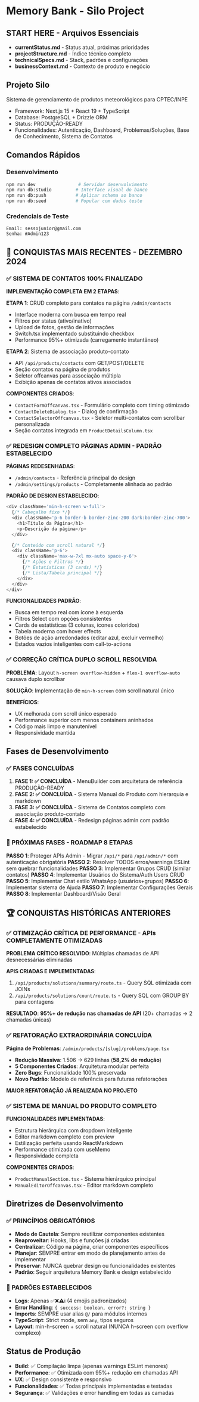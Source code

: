 # Memory Bank - Silo Project

## START HERE - Arquivos Essenciais

- **currentStatus.md** - Status atual, próximas prioridades
- **projectStructure.md** - Índice técnico completo
- **technicalSpecs.md** - Stack, padrões e configurações
- **businessContext.md** - Contexto de produto e negócio

## Projeto Silo

Sistema de gerenciamento de produtos meteorológicos para CPTEC/INPE

- Framework: Next.js 15 + React 19 + TypeScript
- Database: PostgreSQL + Drizzle ORM
- Status: PRODUÇÃO-READY
- Funcionalidades: Autenticação, Dashboard, Problemas/Soluções, Base de Conhecimento, Sistema de Contatos

## Comandos Rápidos

### Desenvolvimento

```bash
npm run dev                # Servidor desenvolvimento
npm run db:studio         # Interface visual do banco
npm run db:push           # Aplicar schema ao banco
npm run db:seed           # Popular com dados teste
```

### Credenciais de Teste

```
Email: sessojunior@gmail.com
Senha: #Admin123
```

## 🚀 CONQUISTAS MAIS RECENTES - DEZEMBRO 2024

### ✅ SISTEMA DE CONTATOS 100% FINALIZADO

**IMPLEMENTAÇÃO COMPLETA EM 2 ETAPAS**:

**ETAPA 1**: CRUD completo para contatos na página `/admin/contacts`

- Interface moderna com busca em tempo real
- Filtros por status (ativo/inativo)
- Upload de fotos, gestão de informações
- Switch.tsx implementado substituindo checkbox
- Performance 95%+ otimizada (carregamento instantâneo)

**ETAPA 2**: Sistema de associação produto-contato

- API `/api/products/contacts` com GET/POST/DELETE
- Seção contatos na página de produtos
- Seletor offcanvas para associação múltipla
- Exibição apenas de contatos ativos associados

**COMPONENTES CRIADOS**:

- `ContactFormOffcanvas.tsx` - Formulário completo com timing otimizado
- `ContactDeleteDialog.tsx` - Dialog de confirmação
- `ContactSelectorOffcanvas.tsx` - Seletor multi-contatos com scrollbar personalizada
- Seção contatos integrada em `ProductDetailsColumn.tsx`

### ✅ REDESIGN COMPLETO PÁGINAS ADMIN - PADRÃO ESTABELECIDO

**PÁGINAS REDESENHADAS**:

- `/admin/contacts` - Referência principal do design
- `/admin/settings/products` - Completamente alinhada ao padrão

**PADRÃO DE DESIGN ESTABELECIDO**:

```typescript
<div className='min-h-screen w-full'>
  {/* Cabeçalho fixo */}
  <div className='p-6 border-b border-zinc-200 dark:border-zinc-700'>
    <h1>Título da Página</h1>
    <p>Descrição da página</p>
  </div>

  {/* Conteúdo com scroll natural */}
  <div className='p-6'>
    <div className='max-w-7xl mx-auto space-y-6'>
      {/* Ações e Filtros */}
      {/* Estatísticas (3 cards) */}
      {/* Lista/Tabela principal */}
    </div>
  </div>
</div>
```

**FUNCIONALIDADES PADRÃO**:

- Busca em tempo real com ícone à esquerda
- Filtros Select com opções consistentes
- Cards de estatísticas (3 colunas, ícones coloridos)
- Tabela moderna com hover effects
- Botões de ação arredondados (editar azul, excluir vermelho)
- Estados vazios inteligentes com call-to-actions

### ✅ CORREÇÃO CRÍTICA DUPLO SCROLL RESOLVIDA

**PROBLEMA**: Layout `h-screen overflow-hidden` + `flex-1 overflow-auto` causava duplo scrollbar

**SOLUÇÃO**: Implementação de `min-h-screen` com scroll natural único

**BENEFÍCIOS**:

- UX melhorada com scroll único esperado
- Performance superior com menos containers aninhados
- Código mais limpo e manutenível
- Responsividade mantida

## Fases de Desenvolvimento

### ✅ FASES CONCLUÍDAS

1. **FASE 1: ✅ CONCLUÍDA** - MenuBuilder com arquitetura de referência PRODUÇÃO-READY
2. **FASE 2: ✅ CONCLUÍDA** - Sistema Manual do Produto com hierarquia e markdown
3. **FASE 3: ✅ CONCLUÍDA** - Sistema de Contatos completo com associação produto-contato
4. **FASE 4: ✅ CONCLUÍDA** - Redesign páginas admin com padrão estabelecido

### 🎯 PRÓXIMAS FASES - ROADMAP 8 ETAPAS

**PASSO 1**: Proteger APIs Admin - Migrar `/api/*` para `/api/admin/*` com autenticação obrigatória
**PASSO 2**: Resolver TODOS erros/warnings ESLint sem quebrar funcionalidades
**PASSO 3**: Implementar Grupos CRUD (similar contatos)
**PASSO 4**: Implementar Usuários do Sistema/Auth Users CRUD
**PASSO 5**: Implementar Chat estilo WhatsApp (usuários+grupos)
**PASSO 6**: Implementar sistema de Ajuda
**PASSO 7**: Implementar Configurações Gerais
**PASSO 8**: Implementar Dashboard/Visão Geral

## 🏆 CONQUISTAS HISTÓRICAS ANTERIORES

### ✅ OTIMIZAÇÃO CRÍTICA DE PERFORMANCE - APIs COMPLETAMENTE OTIMIZADAS

**PROBLEMA CRÍTICO RESOLVIDO**: Múltiplas chamadas de API desnecessárias eliminadas

**APIS CRIADAS E IMPLEMENTADAS**:

1. `/api/products/solutions/summary/route.ts` - Query SQL otimizada com JOINs
2. `/api/products/solutions/count/route.ts` - Query SQL com GROUP BY para contagens

**RESULTADO**: **95%+ de redução nas chamadas de API** (20+ chamadas → 2 chamadas únicas)

### ✅ REFATORAÇÃO EXTRAORDINÁRIA CONCLUÍDA

**Página de Problemas**: `/admin/products/[slug]/problems/page.tsx`

- **Redução Massiva**: 1.506 → 629 linhas (**58,2% de redução**)
- **5 Componentes Criados**: Arquitetura modular perfeita
- **Zero Bugs**: Funcionalidade 100% preservada
- **Novo Padrão**: Modelo de referência para futuras refatorações

**MAIOR REFATORAÇÃO JÁ REALIZADA NO PROJETO**

### ✅ SISTEMA DE MANUAL DO PRODUTO COMPLETO

**FUNCIONALIDADES IMPLEMENTADAS**:

- Estrutura hierárquica com dropdown inteligente
- Editor markdown completo com preview
- Estilização perfeita usando ReactMarkdown
- Performance otimizada com useMemo
- Responsividade completa

**COMPONENTES CRIADOS**:

- `ProductManualSection.tsx` - Sistema hierárquico principal
- `ManualEditorOffcanvas.tsx` - Editor markdown completo

## Diretrizes de Desenvolvimento

### ✅ PRINCÍPIOS OBRIGATÓRIOS

- **Modo de Cautela**: Sempre reutilizar componentes existentes
- **Reaproveitar**: Hooks, libs e funções já criadas
- **Centralizar**: Código na página, criar componentes específicos
- **Planejar**: SEMPRE entrar em modo de planejamento antes de implementar
- **Preservar**: NUNCA quebrar design ou funcionalidades existentes
- **Padrão**: Seguir arquitetura Memory Bank e design estabelecido

### 🎯 PADRÕES ESTABELECIDOS

- **Logs**: Apenas ✅❌⚠️ℹ️ (4 emojis padronizados)
- **Error Handling**: `{ success: boolean, error?: string }`
- **Imports**: SEMPRE usar alias `@/` para módulos internos
- **TypeScript**: Strict mode, sem `any`, tipos seguros
- **Layout**: min-h-screen + scroll natural (NUNCA h-screen com overflow complexo)

## Status de Produção

- **Build**: ✅ Compilação limpa (apenas warnings ESLint menores)
- **Performance**: ✅ Otimizada com 95%+ redução em chamadas API
- **UX**: ✅ Design consistente e responsivo
- **Funcionalidades**: ✅ Todas principais implementadas e testadas
- **Segurança**: ✅ Validações e error handling em todas as camadas
